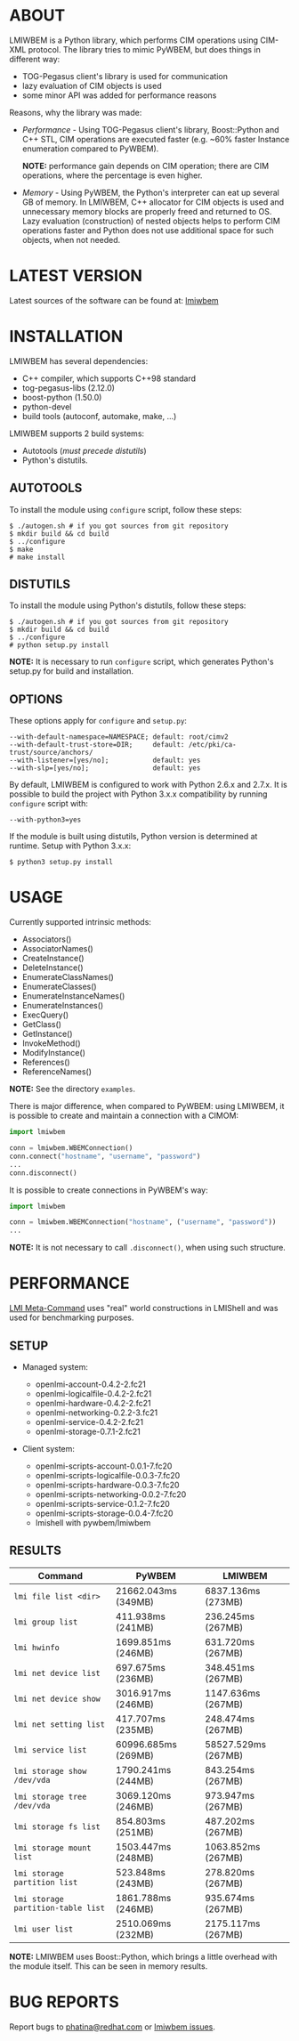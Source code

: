 ABOUT
=====

LMIWBEM is a Python library, which performs CIM operations using CIM-XML
protocol. The library tries to mimic PyWBEM, but does things in different way:

- TOG-Pegasus client's library is used for communication
- lazy evaluation of CIM objects is used
- some minor API was added for performance reasons

Reasons, why the library was made:

- *Performance* - Using TOG-Pegasus client's library, Boost::Python and C++ STL,
  CIM operations are executed faster (e.g. ~60% faster Instance enumeration
  compared to PyWBEM).

  **NOTE:** performance gain depends on CIM operation; there
  are CIM operations, where the percentage is even higher.
- *Memory* - Using PyWBEM, the Python's interpreter can eat up several GB of
  memory. In LMIWBEM, C++ allocator for CIM objects is used and unnecessary
  memory blocks are properly freed and returned to OS. Lazy evaluation
  (construction) of nested objects helps to perform CIM operations faster and
  Python does not use additional space for such objects, when not needed.

LATEST VERSION
==============

Latest sources of the software can be found at: [lmiwbem][]

INSTALLATION
============

LMIWBEM has several dependencies:

- C++ compiler, which supports C++98 standard
- tog-pegasus-libs (2.12.0)
- boost-python (1.50.0)
- python-devel
- build tools (autoconf, automake, make, ...)

LMIWBEM supports 2 build systems:
- Autotools (*must precede distutils*)
- Python's distutils.

AUTOTOOLS
---------

To install the module using ```configure``` script, follow these steps:

    $ ./autogen.sh # if you got sources from git repository
    $ mkdir build && cd build
    $ ../configure
    $ make
    # make install


DISTUTILS
---------

To install the module using Python's distutils, follow these steps:

    $ ./autogen.sh # if you got sources from git repository
    $ mkdir build && cd build
    $ ../configure
    # python setup.py install

**NOTE:** It is necessary to run ```configure``` script, which generates
Python's setup.py for build and installation.

OPTIONS
-------

These options apply for ```configure``` and ```setup.py```:

    --with-default-namespace=NAMESPACE; default: root/cimv2
    --with-default-trust-store=DIR;     default: /etc/pki/ca-trust/source/anchors/
    --with-listener=[yes/no];           default: yes
    --with-slp=[yes/no];                default: yes

By default, LMIWBEM is configured to work with Python 2.6.x and 2.7.x. It is
possible to build the project with Python 3.x.x compatibility by running
```configure``` script with:

    --with-python3=yes

If the module is built using distutils, Python version is determined at
runtime. Setup with Python 3.x.x:

    $ python3 setup.py install

USAGE
=====

Currently supported intrinsic methods:

- Associators()
- AssociatorNames()
- CreateInstance()
- DeleteInstance()
- EnumerateClassNames()
- EnumerateClasses()
- EnumerateInstanceNames()
- EnumerateInstances()
- ExecQuery()
- GetClass()
- GetInstance()
- InvokeMethod()
- ModifyInstance()
- References()
- ReferenceNames()

**NOTE:** See the directory `examples`.

There is major difference, when compared to PyWBEM: using LMIWBEM, it is
possible to create and maintain a connection with a CIMOM:

``` python
import lmiwbem

conn = lmiwbem.WBEMConnection()
conn.connect("hostname", "username", "password")
...
conn.disconnect()
```

It is possible to create connections in PyWBEM's way:

``` python
import lmiwbem

conn = lmiwbem.WBEMConnection("hostname", ("username", "password"))
...
```

**NOTE:** It is not necessary to call `.disconnect()`, when using such
structure.

PERFORMANCE
===========

[LMI Meta-Command][] uses "real" world constructions in LMIShell and
was used for benchmarking purposes.

SETUP
-----

- Managed system:
  - openlmi-account-0.4.2-2.fc21
  - openlmi-logicalfile-0.4.2-2.fc21
  - openlmi-hardware-0.4.2-2.fc21
  - openlmi-networking-0.2.2-3.fc21
  - openlmi-service-0.4.2-2.fc21
  - openlmi-storage-0.7.1-2.fc21

- Client system:
  - openlmi-scripts-account-0.0.1-7.fc20
  - openlmi-scripts-logicalfile-0.0.3-7.fc20
  - openlmi-scripts-hardware-0.0.3-7.fc20
  - openlmi-scripts-networking-0.0.2-7.fc20
  - openlmi-scripts-service-0.1.2-7.fc20
  - openlmi-scripts-storage-0.0.4-7.fc20
  - lmishell with pywbem/lmiwbem

RESULTS
-------

|             Command                |       PyWBEM        |      LMIWBEM        |
|------------------------------------|---------------------|---------------------|
| `lmi file list <dir>`              | 21662.043ms (349MB) |  6837.136ms (273MB) |
| `lmi group list`                   |   411.938ms (241MB) |   236.245ms (267MB) |
| `lmi hwinfo`                       |  1699.851ms (246MB) |   631.720ms (267MB) |
| `lmi net device list`              |   697.675ms (236MB) |   348.451ms (267MB) |
| `lmi net device show`              |  3016.917ms (246MB) |  1147.636ms (267MB) |
| `lmi net setting list`             |   417.707ms (235MB) |   248.474ms (267MB) |
| `lmi service list`                 | 60996.685ms (269MB) | 58527.529ms (267MB) |
| `lmi storage show /dev/vda`        |  1790.241ms (244MB) |   843.254ms (267MB) |
| `lmi storage tree /dev/vda`        |  3069.120ms (246MB) |   973.947ms (267MB) |
| `lmi storage fs list`              |   854.803ms (251MB) |   487.202ms (267MB) |
| `lmi storage mount list`           |  1503.447ms (248MB) |  1063.852ms (267MB) |
| `lmi storage partition list`       |   523.848ms (243MB) |   278.820ms (267MB) |
| `lmi storage partition-table list` |  1861.788ms (246MB) |   935.674ms (267MB) |
| `lmi user list`                    |  2510.069ms (232MB) |  2175.117ms (267MB) |

**NOTE:** LMIWBEM uses Boost::Python, which brings a little overhead with the
module itself.  This can be seen in memory results.

BUG REPORTS
===========

Report bugs to [phatina@redhat.com](mailto:phatina@redhat.com) or [lmiwbem issues][].

[lmiwbem]: https://github.com/phatina/lmiwbem "lmiwbem repository on github"
[lmiwbem issues]: https://github.com/phatina/lmiwbem/issues "Report a bug"
[LMI Meta-Command]: https://git.fedorahosted.org/git/openlmi-tools.git

